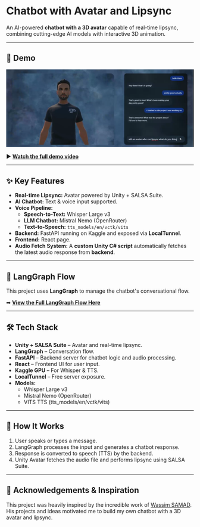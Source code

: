 # Chatbot with Avatar and Lipsync

An AI-powered **chatbot with a 3D avatar** capable of real-time lipsync, combining cutting-edge AI models with interactive 3D animation.

---

## 🎥 Demo
![Demo Screenshot](Demo/Visuals/UI.png)

▶ **[Watch the full demo video](https://drive.google.com/drive/folders/1cbmHQgFHpF2Sk_7kZcn62mFdfi4xsxI3?usp=sharing)**

---

## ✨ Key Features
- **Real-time Lipsync:** Avatar powered by Unity + SALSA Suite.
- **AI Chatbot:** Text & voice input supported.
- **Voice Pipeline:**
  - **Speech-to-Text:** Whisper Large v3
  - **LLM Chatbot:** Mistral Nemo (OpenRouter)
  - **Text-to-Speech:** `tts_models/en/vctk/vits`
- **Backend:** FastAPI running on Kaggle and exposed via **LocalTunnel**.
- **Frontend:** React page.
- **Audio Fetch System:** A **custom Unity C# script** automatically fetches the latest audio response from **backend**.

---


## 🧠 LangGraph Flow
This project uses **LangGraph** to manage the chatbot's conversational flow.

➡ [**View the Full LangGraph Flow Here**](Langgraph/langgraph_flow.png)

---

## 🛠 Tech Stack
- **Unity + SALSA Suite** – Avatar and real-time lipsync.
- **LangGraph** – Conversation flow.
- **FastAPI** – Backend server for chatbot logic and audio processing.
- **React** – Frontend UI for user input.
- **Kaggle GPU** – For Whisper & TTS.
- **LocalTunnel** – Free server exposure.
- **Models:**
  - Whisper Large v3
  - Mistral Nemo (OpenRouter)
  - VITS TTS (tts_models/en/vctk/vits)



---

## 📌 How It Works
1. User speaks or types a message.
2. LangGraph processes the input and generates a chatbot response.
3. Response is converted to speech (TTS) by the backend.
4. Unity Avatar fetches the audio file and performs lipsync using SALSA Suite.

---

## 🙏 Acknowledgements & Inspiration
This project was heavily inspired by the incredible work of [Wassim SAMAD](https://github.com/wass08).  
His projects and ideas motivated me to build my own chatbot with a 3D avatar and lipsync.
